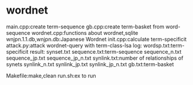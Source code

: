 # wordnet
main.cpp:create term-sequence
gb.cpp:create term-basket from word-sequence
wordnet.cpp:functions about wordnet,sqlite
wnjpn.1.1.db,wnjpn.db:Japanese Wordnet
init.cpp:calculate term-specificit
attack.py:attack wordnet-query with term-class-lsa
log:
	wordsp.txt:term-specificit
result:
	synset.txt
	sequence.txt:term-sequence
	sequence_n.txt
	sequence_jp.txt
	sequence_jp_n.txt
	synlink.txt:number of relationships of synets
	synlink_n.txt
	synlink_jp.txt
	synlink_jp_n.txt
	gb.txt:term-basket
	
Makefile:make,clean
run.sh:ex to run
